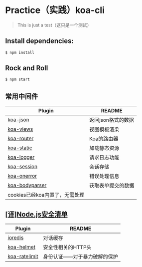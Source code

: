 # Practice（实践）koa-cli
>This is just a test（这只是一个测试）

## Install dependencies:
```sh
$ npm install
```

## Rock and Roll
```sh
$ npm start
```

## 常用中间件

| Plugin | README |
| ------ | ------ |
| [koa-json](https://github.com/koajs/json) | 返回json格式的数据 |
| [koa-views](https://github.com/queckezz/koa-views) | 视图模板渲染 |
| [koa-router](https://github.com/alexmingoia/koa-router) | Koa的路由器 |
| [koa-static](https://github.com/koajs/static) | 加载静态资源 |
| [koa-logger](https://github.com/koajs/logger) | 请求日志功能 |
| [koa-session](https://github.com/koajs/session) | 会话存储 |
| [koa-onerror](https://github.com/koajs/onerror) | 错误处理信息 |
| [koa-bodyparser](https://github.com/koajs/body-parsers) | 获取表单提交的数据 |
| cookies已经koa内置了，无需处理 |  |

## [[译]Node.js安全清单](https://segmentfault.com/a/1190000003860400#articleHeader6)

| Plugin | README |
| ------ | ------ |
| [ioredis](https://github.com/luin/ioredis#readme) | 对话缓存 |
| [koa-helmet](https://github.com/venables/koa-helmet) | 安全性相关的HTTP头 |
| [koa-ratelimit](https://github.com/koajs/ratelimit) | 身份认证——对于暴力破解的保护 |
